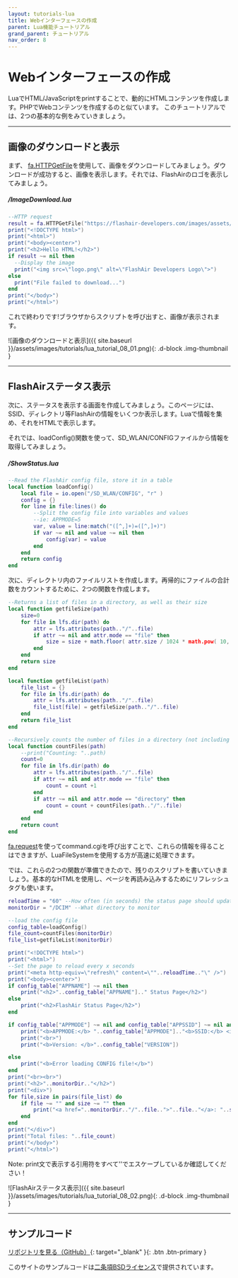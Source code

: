 ```yaml
---
layout: tutorials-lua
title: Webインターフェースの作成
parent: Lua機能チュートリアル
grand_parent: チュートリアル
nav_order: 8
---
```


# Webインターフェースの作成

LuaでHTML/JavaScriptをprintすることで、動的にHTMLコンテンツを作成します。PHPでWebコンテンツを作成するのと似ています。
このチュートリアルでは、2つの基本的な例をみていきましょう。

---
## 画像のダウンロードと表示

まず、
[fa.HTTPGetFile](../../api/lua/#httpgetfile)を使用して、画像をダウンロードしてみましょう。ダウンロードが成功すると、画像を表示します。それでは、FlashAirのロゴを表示してみましょう。

##### _/ImageDownload.lua_
```lua
--HTTP request
result = fa.HTTPGetFile("https://flashair-developers.com/images/assets/flashairLogo_official_small.png", "logo.png")
print("<!DOCTYPE html>")
print("<html>")
print("<body><center>")
print("<h2>Hello HTML!</h2>")
if result ~= nil then
  --Display the image
  print("<img src=\"logo.png\" alt=\"FlashAir Developers Logo\">")
else
  print("File failed to download...")
end
print("</body>")
print("</html>")
```
これで終わりです!ブラウザからスクリプトを呼び出すと、画像が表示されます。

![画像のダウンロードと表示]({{ site.baseurl }}/assets/images/tutorials/lua_tutorial_08_01.png){: .d-block .img-thumbnail }

---
## FlashAirステータス表示

次に、ステータスを表示する画面を作成してみましょう。このページには、SSID、ディレクトリ等FlashAirの情報をいくつか表示します。Luaで情報を集め、それをHTMLで表示します。

それでは、loadConfig()関数を使って、SD_WLAN/CONFIGファイルから情報を取得してみましょう。

##### _/ShowStatus.lua_
```lua
--Read the FlashAir config file, store it in a table
local function loadConfig()
	local file = io.open("/SD_WLAN/CONFIG", "r" )
	config = {}
	for line in file:lines() do
		--Split the config file into variables and values
		--ie: APPMODE=5
		var, value = line:match("([^,]+)=([^,]+)")
		if var ~= nil and value ~= nil then
			config[var] = value
		end
	end
	return config
end
```
次に、ディレクトリ内のファイルリストを作成します。再帰的にファイルの合計数をカウントするために、2つの関数を作成します。
```lua
--Returns a list of files in a directory, as well as their size
local function getfileSize(path)
	size=0
	for file in lfs.dir(path) do
		attr = lfs.attributes(path.."/"..file)
		if attr ~= nil and attr.mode == "file" then
			size = size + math.floor( attr.size / 1024 * math.pow( 10, 1 ) ) / math.pow( 10, 1 )
		end
	end
	return size
end

local function getfileList(path)
	file_list = {}
	for file in lfs.dir(path) do
		attr = lfs.attributes(path.."/"..file)
		file_list[file] = getfileSize(path.."/"..file)
	end
	return file_list
end

--Recursively counts the number of files in a directory (not including folders)
local function countFiles(path)
	--print("Counting: "..path)
	count=0
	for file in lfs.dir(path) do
		attr = lfs.attributes(path.."/"..file)
		if attr ~= nil and attr.mode == "file" then
			count = count +1
		end
		if attr ~= nil and attr.mode == "directory" then
			count = count + countFiles(path.."/"..file)
		end
	end
	return count
end
```
[fa.request](../../api/lua/#request)を使ってcommand.cgiを呼び出すことで、これらの情報を得ることはできますが、LuaFileSystemを使用する方が高速に処理できます。

では、これらの2つの関数が準備できたので、残りのスクリプトを書いていきましょう。基本的なHTMLを使用し、ページを再読み込みするためにリフレッシュタグも使います。
```lua
reloadTime = "60" --How often (in seconds) the status page should update.
monitorDir = "/DCIM" --What directory to monitor

--load the config file
config_table=loadConfig()
file_count=countFiles(monitorDir)
file_list=getfileList(monitorDir)

print("<!DOCTYPE html>")
print("<html>")
--Set the page to reload every x seconds
print("<meta http-equiv=\"refresh\" content=\""..reloadTime.."\" />")
print("<body><center>")
if config_table["APPNAME"] ~= nil then
	print("<h2>"..config_table["APPNAME"].." Status Page</h2>")
else
	print("<h2>FlashAir Status Page</h2>")
end

if config_table["APPMODE"] ~= nil and config_table["APPSSID"] ~= nil and config_table["VERSION"]  ~= nil then
	print("<b>APPMODE:</b> "..config_table["APPMODE"].."<b>SSID:</b> <i>"..config_table["APPSSID"].."</i>")
	print("<br>")
	print("<b>Version: </b>"..config_table["VERSION"])

else
	print("<b>Error loading CONFIG file!</b>")
end
print("<br><br>")
print("<h2>"..monitorDir.."</h2>")
print("<div>")
for file,size in pairs(file_list) do
	if file ~= "" and size ~= "" then
		print("<a href="..monitorDir.."/"..file..">"..file.."</a>: "..size.."kb<br>")
	end
end
print("</div>")
print("Total files: "..file_count)
print("</body>")
print("</html>")
```
<span class="badge label-blue">Note:</span> print文で表示する引用符をすべて'\'でエスケープしているか確認してください！

![FlashAirステータス表示]({{ site.baseurl }}/assets/images/tutorials/lua_tutorial_08_02.png){: .d-block .img-thumbnail }

---
## サンプルコード

[リポジトリを見る（GitHub）](https://github.com/FlashAirDevelopers/LuaTutorial/tree/master/lua_tutorial_8){: target="_blank" }{: .btn .btn-primary }

このサイトのサンプルコードは[二条項BSDライセンス](../../license)で提供されています。


